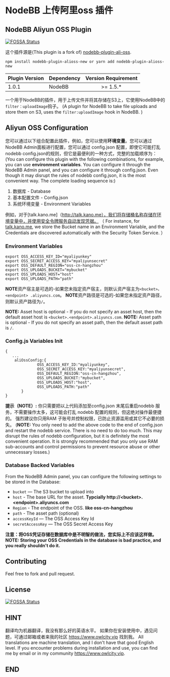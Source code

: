 # NodeBB 上传阿里oss 插件 
## NodeBB Aliyun OSS Plugin

[![FOSSA Status](https://app.fossa.com/api/projects/git%2Bgithub.com%2Fcgh1999520%2Fnodebb-plugin-alioss-new.svg?type=shield)](https://app.fossa.com/projects/git%2Bgithub.com%2Fcgh1999520%2Fnodebb-plugin-alioss-new?ref=badge_shield)

这个插件源是(This plugin is a fork of) [nodebb-plugin-ali-oss](https://github.com/ziofat/nodebb-plugin-ali-oss).
 
`npm install nodebb-plugin-alioss-new or yarn add nodebb-plugin-alioss-new`

| Plugin Version | Dependency     | Version Requirement     |
| ---------------| -------------- |:-----------------------:|
| 1.0.1          | NodeBB         | >= 1.5.* |

一个用于NodeBB的插件，用于上传文件并将其存储在S3上，它使用NodeBB中的`filter：uploadImage`钩子。 
(A plugin for NodeBB to take file uploads and store them on S3, uses the `filter:uploadImage` hook in NodeBB. )

## Aliyun OSS Configuration

您可以通过以下组合配置此插件，例如，您可以使用**环境变量**。您可以通过NodeBB Admin面板进行配置，您可以通过 config.json 配置，即使它可能打乱 nodebb config.json的规则，但它是最便利的一种方式，完整的加载顺序为：
(You can configure this plugin with the following combinations, for example, you can use **environment variables**. You can configure it through the NodeBB Admin panel, and you can configure it through config.json. Even though it may disrupt the rules of nodebb config.json, it is the most convenient way. The complete loading sequence is:)

1. 数据库 - Database
3. 基本配置文件 - Config.json
2. 系统环境变量 - Environment Variables

例如，对于[talk.kano.me]（http://talk.kano.me），我们将存储桶名称存储在环境变量中，并使用安全令牌服务自动发现凭据。 （
For instance, for [talk.kano.me](http://talk.kano.me), we store the Bucket name in an Environment Variable, and the Credentials are discovered automatically with the Security Token Service.
）
### Environment Variables

```
export OSS_ACCESS_KEY_ID="myaliyunkey"
export OSS_SECRET_ACCESS_KEY="myaliyunsecret"
export OSS_DEFAULT_REGION="oss-cn-hangzhou"
export OSS_UPLOADS_BUCKET="mybucket"
export OSS_UPLOADS_HOST="host"
export OSS_UPLOADS_PATH="path"
```

**NOTE**资产宿主是可选的-如果您未指定资产宿主，则默认资产宿主为`<bucket>。<endpoint> .aliyuncs.com`。 **NOTE**资产路径是可选的-如果您未指定资产路径，则默认资产路径为`/`。

**NOTE:** Asset host is optional - If you do not specify an asset host, then the default asset host is `<bucket>.<endpoint>.aliyuncs.com`.
**NOTE:** Asset path is optional - If you do not specify an asset path, then the default asset path is `/`.

### Config.js Variables Init
```
{
   ...
    aliOssConfig:{
              OSS_ACCESS_KEY_ID:"myaliyunkey",
              OSS_SECRET_ACCESS_KEY:"myaliyunsecret",
              OSS_DEFAULT_REGION:"oss-cn-hangzhou",
              OSS_UPLOADS_BUCKET:"mybucket",
              OSS_UPLOADS_HOST:"host",
              OSS_UPLOADS_PATH:"path"
       }
}
```
 **提示（NOTE）:** 你只需要把以上代码添加至config.json 末尾后重启nodebb 服务，不需要操作太多，这可能会打乱 nodebb 配置的规则，但这绝对操作最便捷的。 强烈建议你只用RAM 子账号并控制权限，已防止资源滥用或其它不必要的损失。
  (**NOTE:** You only need to add the above code to the end of config.json and restart the nodebb service. There is no need to do too much. This may disrupt the rules of nodebb configuration, but it is definitely the most convenient operation. It is strongly recommended that you only use RAM sub-accounts and control permissions to prevent resource abuse or other unnecessary losses.)
 
### Database Backed Variables

From the NodeBB Admin panel, you can configure the following settings to be stored in the Database:

* `bucket` — The S3 bucket to upload into
* `host` - The base URL for the asset.  **Typcially http://\<bucket\>.\<endpoint\>.aliyuncs.com**
* `Region` - The endpoint of the OSS. **like oss-cn-hangzhou**
* `path` - The asset path (optional)
* `accessKeyId` — The OSS Access Key Id
* `secretAccessKey` — The OSS Secret Access Key

**注意：将OSS凭证存储在数据库中是不明智的做法，您实际上不应该这样做。**
**NOTE: Storing your OSS Credentials in the database is bad practice, and you really shouldn't do it.**

## Contributing
Feel free to fork and pull request.

## License
[![FOSSA Status](https://app.fossa.com/api/projects/git%2Bgithub.com%2Fcgh1999520%2Fnodebb-plugin-alioss-new.svg?type=large)](https://app.fossa.com/projects/git%2Bgithub.com%2Fcgh1999520%2Fnodebb-plugin-alioss-new?ref=badge_large)

## HINT
 翻译均为机器翻译，我没有那么好的英语水平。 如果你在安装使用中，遇见问题，可通过邮箱或者来我的社区 https://www.owlcity.vip 找到我。
 All translations are machine translation, and I don't have that good English level. If you encounter problems during installation and use, you can find me by email or in my community https://www.owlcity.vip.

## END